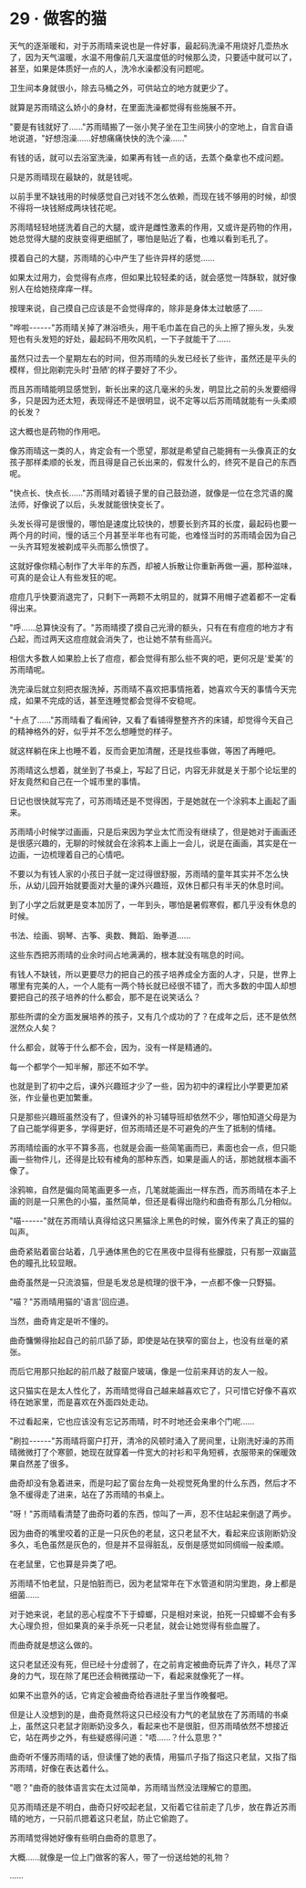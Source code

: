 <link rel="stylesheet" href="../styles/text.css" />
<h1>29 · 做客的猫</h1>

天气的逐渐暖和，对于苏雨晴来说也是一件好事，最起码洗澡不用烧好几壶热水了，因为天气温暖，水温不用像前几天温度低的时候那么烫，只要适中就可以了，甚至，如果是体质好一点的人，洗冷水澡都没有问题呢。

卫生间本身就很小，除去马桶之外，可供站立的地方就更少了。

就算是苏雨晴这么娇小的身材，在里面洗澡都觉得有些施展不开。

"要是有钱就好了......"苏雨晴搬了一张小凳子坐在卫生间狭小的空地上，自言自语地说道，"好想泡澡......好想痛痛快快的洗个澡......"

有钱的话，就可以去浴室洗澡，如果再有钱一点的话，去蒸个桑拿也不成问题。

只是苏雨晴现在最缺的，就是钱呢。

以前手里不缺钱用的时候感觉自己对钱不怎么依赖，而现在钱不够用的时候，却恨不得将一块钱掰成两块钱花呢。

苏雨晴轻轻地搓洗着自己的大腿，或许是雌性激素的作用，又或许是药物的作用，她总觉得大腿的皮肤变得更细腻了，哪怕是贴近了看，也难以看到毛孔了。

摸着自己的大腿，苏雨晴的心中产生了些许异样的感觉......

如果太过用力，会觉得有点疼，但如果比较轻柔的话，就会感觉一阵酥软，就好像别人在给她挠痒痒一样。

按理来说，自己摸自己应该是不会觉得痒的，除非是身体太过敏感了......

"哗啦------"苏雨晴关掉了淋浴喷头，用干毛巾盖在自己的头上擦了擦头发，头发短也有头发短的好处，最起码不用吹风机，一下子就能干了......

虽然只过去一个星期左右的时间，但苏雨晴的头发已经长了些许，虽然还是平头的模样，但比刚剃完头时'丑陋'的样子要好了不少。

而且苏雨晴能明显感觉到，新长出来的这几毫米的头发，明显比之前的头发要细得多，只是因为还太短，表现得还不是很明显，说不定等以后苏雨晴就能有一头柔顺的长发？

这大概也是药物的作用吧。

像苏雨晴这一类的人，肯定会有一个愿望，那就是希望自己能拥有一头像真正的女孩子那样柔顺的长发，而且得是自己长出来的，假发什么的，终究不是自己的东西呢。

"快点长、快点长......"苏雨晴对着镜子里的自己鼓劲道，就像是一位在念咒语的魔法师，好像说了以后，头发就能很快变长了。

头发长得可是很慢的，哪怕是速度比较快的，想要长到齐耳的长度，最起码也要一两个月的时间，慢的话三个月甚至半年也有可能，也难怪当时的苏雨晴会因为自己一头齐耳短发被剃成平头而那么愤恨了。

这就好像你精心制作了大半年的东西，却被人拆散让你重新再做一遍，那种滋味，可真的是会让人有些发狂的呢。

痘痘几乎快要消退完了，只剩下一两颗不太明显的，就算不用帽子遮着都不一定看得出来。

"呼......总算快没有了。"苏雨晴摸了摸自己光滑的额头，只有在有痘痘的地方才有凸起，而过两天这痘痘就会消失了，也让她不禁有些高兴。

相信大多数人如果脸上长了痘痘，都会觉得有那么些不爽的吧，更何况是'爱美'的苏雨晴呢。

洗完澡后就立刻把衣服洗掉，苏雨晴不喜欢把事情拖着，她喜欢今天的事情今天完成，如果不完成的话，甚至连睡觉都会觉得不安稳呢。

"十点了......"苏雨晴看了看闹钟，又看了看铺得整整齐齐的床铺，却觉得今天自己的精神格外的好，似乎并不怎么想睡觉的样子。

就这样躺在床上也睡不着，反而会更加清醒，还是找些事做，等困了再睡吧。

苏雨晴这么想着，就坐到了书桌上，写起了日记，内容无非就是关于那个论坛里的好友竟然和自己在一个城市里的事情。

日记也很快就写完了，可苏雨晴还是不觉得困，于是她就在一个涂鸦本上画起了画来。

苏雨晴小时候学过画画，只是后来因为学业太忙而没有继续了，但是她对于画画还是很感兴趣的，无聊的时候就会在涂鸦本上画上一会儿，说是在画画，其实是在一边画，一边梳理着自己的心情吧。

不要以为有钱人家的小孩日子就一定过得很舒服，苏雨晴的童年其实并不怎么快乐，从幼儿园开始就要面对大量的课外兴趣班，双休日都只有半天的休息时间。

到了小学之后就更是变本加厉了，一年到头，哪怕是暑假寒假，都几乎没有休息的时候。

书法、绘画、钢琴、古筝、奥数、舞蹈、跆拳道......

这些东西把苏雨晴的业余时间占地满满的，根本就没有喘息的时间。

有钱人不缺钱，所以更要尽力的把自己的孩子培养成全方面的人才，只是，世界上哪里有完美的人，一个人能有一两个特长就已经很不错了，而大多数的中国人却想要把自己的孩子培养的什么都会，那不是在说笑话么？

那些所谓的全方面发展培养的孩子，又有几个成功的了？在成年之后，还不是依然泯然众人矣？

什么都会，就等于什么都不会，因为，没有一样是精通的。

每一个都学个一知半解，那还不如不学。

也就是到了初中之后，课外兴趣班才少了一些，因为初中的课程比小学要更加紧张，作业量也更加繁重。

只是那些兴趣班虽然没有了，但课外的补习辅导班却依然不少，哪怕知道父母是为了自己能学得更多，学得更好，但苏雨晴还是不可避免的产生了抵制的情绪。

苏雨晴绘画的水平不算多高，也就是会画一些简笔画而已，素面也会一点，但只能画一些物件儿，还得是比较有棱角的那种东西，如果是画人的话，那她就根本画不像了。

涂鸦嘛，自然是偏向简笔画更多一点，几笔就能画出一样东西，而苏雨晴在本子上画的则是一只黑色的小猫，虽然简单，但还是看得出隐约和曲奇有那么几分相似。

"喵------"就在苏雨晴认真得给这只黑猫涂上黑色的时候，窗外传来了真正的猫的叫声。

曲奇紧贴着窗台站着，几乎通体黑色的它在黑夜中显得有些朦胧，只有那一双幽蓝色的瞳孔比较显眼。

曲奇虽然是一只流浪猫，但是毛发总是梳理的很干净，一点都不像一只野猫。

"喵？"苏雨晴用猫的'语言'回应道。

当然，曲奇肯定是听不懂的。

曲奇慵懒得抬起自己的前爪舔了舔，即使是站在狭窄的窗台上，也没有丝毫的紧张。

而后它用那只抬起的前爪敲了敲窗户玻璃，像是一位前来拜访的友人一般。

这只猫实在是太人性化了，苏雨晴觉得自己越来越喜欢它了，只可惜它好像不喜欢待在她家里，而是喜欢在外面四处走动。

不过看起来，它也应该没有忘记苏雨晴，时不时地还会来串个门呢......

"刷拉------"苏雨晴将窗户打开，清冷的风顿时涌入了房间里，让刚洗好澡的苏雨晴微微打了个寒颤，她现在就穿着一件宽大的衬衫和平角短裤，衣服带来的保暖效果自然差了很多。

曲奇却没有急着进来，而是叼起了窗台左角一处视觉死角里的什么东西，然后才不急不缓得走了进来，站在了苏雨晴的书桌上。

"呀！"苏雨晴看清楚了曲奇叼着的东西，惊叫了一声，忍不住站起来倒退了两步。

因为曲奇的嘴里咬着的正是一只灰色的老鼠，这只老鼠不大，看起来应该刚断奶没多久，毛色虽然是灰色的，但是并不显得脏乱，反倒是感觉如同绸缎一般柔顺。

在老鼠里，它也算是异类了吧。

苏雨晴不怕老鼠，只是怕脏而已，因为老鼠常年在下水管道和阴沟里跑，身上都是细菌......

对于她来说，老鼠的恶心程度不下于蟑螂，只是相对来说，拍死一只蟑螂不会有多大心理负担，但如果真的亲手杀死一只老鼠，就会让她觉得有些血腥了。

而曲奇就是想这么做的。

这只老鼠还没有死，但已经十分虚弱了，在之前肯定被曲奇玩弄了许久，耗尽了浑身的力气，现在除了尾巴还会稍微摆动一下，看起来就像死了一样。

如果不出意外的话，它肯定会被曲奇给吞进肚子里当作晚餐吧。

但是让人没想到的是，曲奇竟然将这只已经没有力气的老鼠放在了苏雨晴的书桌上，虽然这只老鼠才刚断奶没多久，看起来也不是很脏，但苏雨晴依然不想接近它，站在两步之外，有些疑惑得问道："唔......？什么意思？"

曲奇听不懂苏雨晴的话，但读懂了她的表情，用猫爪子指了指这只老鼠，又指了指苏雨晴，好像在表达着什么。

"嗯？"曲奇的肢体语言实在太过简单，苏雨晴当然没法理解它的意图。

见苏雨晴还是不明白，曲奇只好咬起老鼠，又衔着它往前走了几步，放在靠近苏雨晴的地方，一只前爪摁着这只老鼠，防止它偷跑了。

苏雨晴觉得她好像有些明白曲奇的意思了。

大概......就像是一位上门做客的客人，带了一份送给她的礼物？

......
